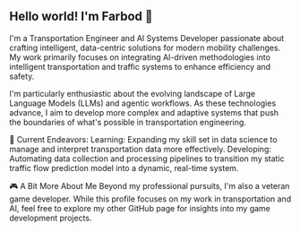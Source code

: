 ## Hello world! I'm Farbod 👋
I'm a Transportation Engineer and AI Systems Developer passionate about crafting intelligent, data-centric solutions for modern mobility challenges. My work primarily focuses on integrating AI-driven methodologies into intelligent transportation and traffic systems to enhance efficiency and safety.

I'm particularly enthusiastic about the evolving landscape of Large Language Models (LLMs) and agentic workflows. As these technologies advance, I aim to develop more complex and adaptive systems that push the boundaries of what's possible in transportation engineering.


🚀 Current Endeavors:
Learning: Expanding my skill set in data science to manage and interpret transportation data more effectively.
Developing: Automating data collection and processing pipelines to transition my static traffic flow prediction model into a dynamic, real-time system.

🎮 A Bit More About Me
Beyond my professional pursuits, I'm also a veteran game developer. While this profile focuses on my work in transportation and AI, feel free to explore my other GitHub page for insights into my game development projects.


<!--
**Farbod-gsm99/Farbod-gsm99** is a ✨ _special_ ✨ repository because its `README.md` (this file) appears on your GitHub profile.

Here are some ideas to get you started:

- 🔭 I’m currently working on ...
- 🌱 I’m currently learning ...
- 👯 I’m looking to collaborate on ...
- 🤔 I’m looking for help with ...
- 💬 Ask me about ...
- 📫 How to reach me: ...
- 😄 Pronouns: ...
- ⚡ Fun fact: ...
-->
